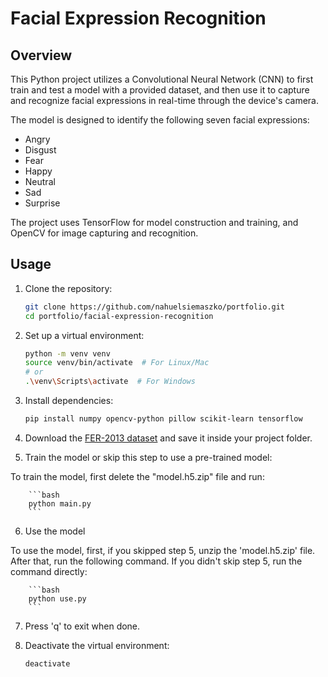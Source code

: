 # Facial Expression Recognition

## Overview

This Python project utilizes a Convolutional Neural Network (CNN) to first train and test a model with a provided dataset, and then use it to capture and recognize facial expressions in real-time through the device's camera.

The model is designed to identify the following seven facial expressions:
- Angry
- Disgust
- Fear
- Happy
- Neutral
- Sad
- Surprise

The project uses TensorFlow for model construction and training, and OpenCV for image capturing and recognition.

## Usage

1. Clone the repository:

    ```bash
    git clone https://github.com/nahuelsiemaszko/portfolio.git
    cd portfolio/facial-expression-recognition
    ```

2. Set up a virtual environment:

    ```bash
    python -m venv venv
    source venv/bin/activate  # For Linux/Mac
    # or
    .\venv\Scripts\activate  # For Windows
    ```

3. Install dependencies:

    ```bash
    pip install numpy opencv-python pillow scikit-learn tensorflow
    ```

4. Download the [FER-2013 dataset](https://www.kaggle.com/datasets/msambare/fer2013) and save it inside your project folder.

5. Train the model or skip this step to use a pre-trained model:

To train the model, first delete the "model.h5.zip" file and run:

        ```bash
        python main.py
        ```

6. Use the model
   
To use the model, first, if you skipped step 5, unzip the 'model.h5.zip' file. After that, run the following command. If you didn't skip step 5, run the command directly:

        ```bash
        python use.py
        ```

7. Press 'q' to exit when done.

8. Deactivate the virtual environment:

    ```bash
    deactivate
    ```
